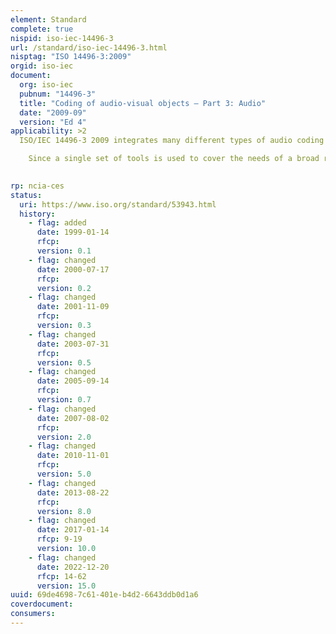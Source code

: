 ```yaml
---
element: Standard
complete: true
nispid: iso-iec-14496-3
url: /standard/iso-iec-14496-3.html
nisptag: "ISO 14496-3:2009"
orgid: iso-iec
document:
  org: iso-iec
  pubnum: "14496-3"
  title: "Coding of audio-visual objects — Part 3: Audio"
  date: "2009-09"
  version: "Ed 4"
applicability: >2
  ISO/IEC 14496-3 2009 integrates many different types of audio coding  natural sound with synthetic sound, low bitrate delivery with high-quality delivery and lossless coding, speech with music, complex soundtracks with simple ones, and traditional content with interactive and virtual-reality content. By standardizing individually sophisticated coding tools - as well as a novel, flexible framework for audio synchronization, mixing and downloaded post-production - ISO/IEC 14496-3 2009 creates adequate technology for a new, interactive world of digital audio.  ISO/IEC 14496-3 2009, unlike previous audio standards created by ISO/IEC and other groups, does not target a single application such as real-time telephony or high-quality audio compression. Rather, it applies to every application requiring the use of advanced sound compression, synthesis, manipulation or playback. ISO/IEC 14496-3 2009 specifies state-of-the-art coding tools in several domains. As these tools are integrated with the other parts of ISO/IEC 14496, new possibilities for object-based audio coding, interactive presentation, dynamic soundtracks, and other sorts of new media are enabled.

    Since a single set of tools is used to cover the needs of a broad range of applications, interoperability is a natural feature of systems that build on ISO/IEC 14496-3 2009.

  
rp: ncia-ces
status:
  uri: https://www.iso.org/standard/53943.html
  history: 
    - flag: added
      date: 1999-01-14
      rfcp: 
      version: 0.1
    - flag: changed
      date: 2000-07-17
      rfcp: 
      version: 0.2
    - flag: changed
      date: 2001-11-09
      rfcp: 
      version: 0.3
    - flag: changed
      date: 2003-07-31
      rfcp: 
      version: 0.5
    - flag: changed
      date: 2005-09-14
      rfcp: 
      version: 0.7
    - flag: changed
      date: 2007-08-02
      rfcp: 
      version: 2.0
    - flag: changed
      date: 2010-11-01
      rfcp: 
      version: 5.0
    - flag: changed
      date: 2013-08-22
      rfcp: 
      version: 8.0
    - flag: changed
      date: 2017-01-14
      rfcp: 9-19
      version: 10.0
    - flag: changed
      date: 2022-12-20
      rfcp: 14-62
      version: 15.0
uuid: 69de4698-7c61-401e-b4d2-6643ddb0d1a6
coverdocument:
consumers:
---
```

